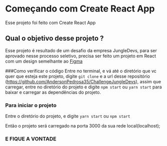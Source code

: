 # Começando com Create React App

Esse projeto foi feito com Create React App

## Qual o objetivo desse projeto ?

Esse projeto é resultado de um desafio da empresa JungleDevs, para ser aprovado nesse processo seletivo,
precisa ser feito um projeto em React com um design semelhante ao <a href="https://www.figma.com/file/iBxoiuoSXy3SiOAnwXo2Np/Frontend-%E2%80%93-Challenge-1B?node-id=1232%3A14">Figma</a>

###Como verificar o código
Entre no terminal, e vá até o diretório que vc quer que esteja este projeto,
digite ```git clone``` e a url desse repositório (https://github.com/AndersonPedrosa35/ChallengeJungleDevs),
assim que carregar, entre no diretório do projeto e digite ```npm start``` ou ```yarn start``` para baixar e
carregar as dependências do projeto.

### Para iniciar o projeto

Entre o diretório do projeto, e digite ```yarn start``` ou ```npm start```

Então o projeto será carregado na porta 3000 da sua rede local(localhost);

### E FIQUE A VONTADE

